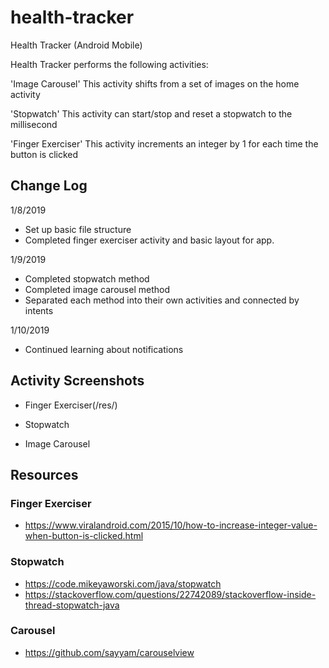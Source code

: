 # health-tracker
Health Tracker (Android Mobile)

Health Tracker performs the following activities:

'Image Carousel'
This activity shifts from a set of images on the home activity

'Stopwatch'
This activity can start/stop and reset a stopwatch to the millisecond

'Finger Exerciser'
This activity increments an integer by 1 for each time the button is clicked


## Change Log
1/8/2019
- Set up basic file structure
- Completed finger exerciser activity and basic layout for app.

1/9/2019
- Completed stopwatch method
- Completed image carousel method
- Separated each method into their own activities and connected by intents

1/10/2019
- Continued learning about notifications

## Activity Screenshots
- Finger Exerciser(/res/)

- Stopwatch

- Image Carousel

## Resources

### Finger Exerciser
* https://www.viralandroid.com/2015/10/how-to-increase-integer-value-when-button-is-clicked.html

### Stopwatch
* https://code.mikeyaworski.com/java/stopwatch
* https://stackoverflow.com/questions/22742089/stackoverflow-inside-thread-stopwatch-java

### Carousel
* https://github.com/sayyam/carouselview
